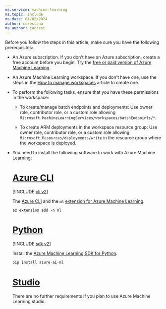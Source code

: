 ```yaml
---
ms.service: machine-learning
ms.topic: include
ms.date: 04/02/2024
author: ccrestana
ms.author: cacrest
---
```


Before you follow the steps in this article, make sure you have the following prerequisites:

* An Azure subscription. If you don't have an Azure subscription, create a free account before you begin. Try the [free or paid version of Azure Machine Learning](https://azure.microsoft.com/free/).

* An Azure Machine Learning workspace. If you don't have one, use the steps in the [How to manage workspaces](../how-to-manage-workspace.md) article to create one.

* To perform the following tasks, ensure that you have these permissions in the workspace:

    * To create/manage batch endpoints and deployments: Use owner role, contributor role, or a custom role allowing `Microsoft.MachineLearningServices/workspaces/batchEndpoints/*`.

    * To create ARM deployments in the workspace resource group: Use owner role, contributor role, or a custom role allowing `Microsoft.Resources/deployments/write` in the resource group where the workspace is deployed.

* You need to install the following software to work with Azure Machine Learning:

    # [Azure CLI](#tab/cli)

    [!INCLUDE [cli v2](machine-learning-cli-v2.md)]

    The [Azure CLI](/cli/azure/) and the `ml` [extension for Azure Machine Learning](../how-to-configure-cli.md).

    ```azurecli
    az extension add -n ml
    ```

    # [Python](#tab/python)

    [!INCLUDE [sdk v2](machine-learning-sdk-v2.md)]

    Install the [Azure Machine Learning SDK for Python](https://aka.ms/sdk-v2-install).

    ```python
    pip install azure-ai-ml
    ```

    # [Studio](#tab/azure-studio)

    There are no further requirements if you plan to use Azure Machine Learning studio.
